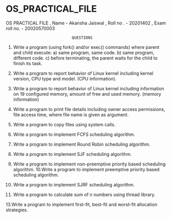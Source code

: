 # OS_PRACTICAL_FILE
 OS PRACTICAL FILE , Name - Akansha Jaiswal , Roll no . - 20201402 , Exam roll no. - 20020570003 
 
 
                                 QUESTIONS 
                        
                        
1. Write a program (using fork() and/or exec() commands) where parent
and child execute:
a) same program, same code.
b) same program, different code.
c) before terminating, the parent waits for the child to finish its task.

2. Write a program to report behavior of Linux kernel including kernel
version, CPU type and model. (CPU information).

3. Write a program to report behavior of Linux kernel including
information on 19 configured memory, amount of free and used
memory. (memory information)

4. Write a program to print file details including owner access
permissions, file access time, where file name is given as argument.

5. Write a program to copy files using system calls.

6. Write a program to implement FCFS scheduling algorithm.

7. Write a program to implement Round Robin scheduling algorithm.
8. Write a program to implement SJF scheduling algorithm.
9. Write a program to implement non-preemptive priority based
scheduling algorithm.
10.Write a program to implement preemptive priority based scheduling
algorithm.
11. Write a program to implement SJRF scheduling algorithm.

12. Write a program to calculate sum of n numbers using thread library.

13.Write a program to implement first-fit, best-fit and worst-fit
allocation strategies.
